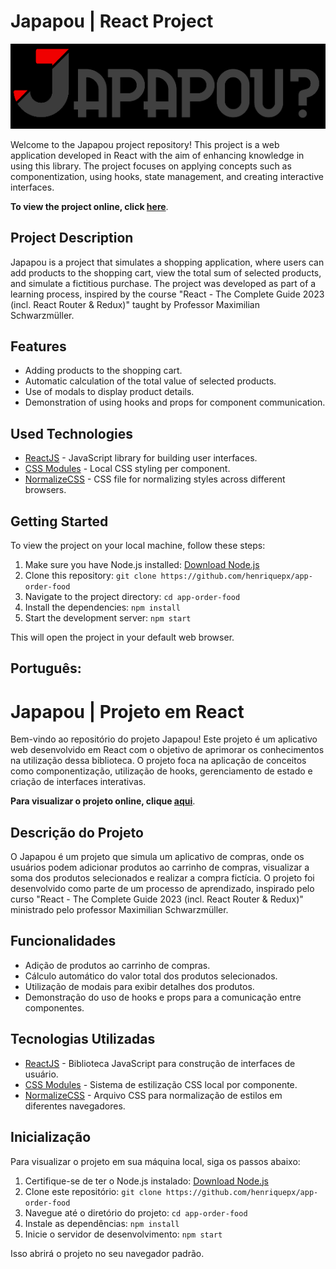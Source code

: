 # Japapou | React Project

![Japapou Logo](./public/japapoureadme.png)

Welcome to the Japapou project repository! This project is a web application developed in React with the aim of enhancing knowledge in using this library. The project focuses on applying concepts such as componentization, using hooks, state management, and creating interactive interfaces.

**To view the project online, click [here](https://app-order-food.vercel.app/)**.

## Project Description

Japapou is a project that simulates a shopping application, where users can add products to the shopping cart, view the total sum of selected products, and simulate a fictitious purchase. The project was developed as part of a learning process, inspired by the course "React - The Complete Guide 2023 (incl. React Router & Redux)" taught by Professor Maximilian Schwarzmüller.

## Features

- Adding products to the shopping cart.
- Automatic calculation of the total value of selected products.
- Use of modals to display product details.
- Demonstration of using hooks and props for component communication.

## Used Technologies

- [ReactJS](https://reactjs.org/) - JavaScript library for building user interfaces.
- [CSS Modules](https://github.com/css-modules/css-modules) - Local CSS styling per component.
- [NormalizeCSS](https://necolas.github.io/normalize.css/) - CSS file for normalizing styles across different browsers.

## Getting Started

To view the project on your local machine, follow these steps:

1. Make sure you have Node.js installed: [Download Node.js](https://nodejs.org/)
2. Clone this repository: `git clone https://github.com/henriquepx/app-order-food`
3. Navigate to the project directory: `cd app-order-food`
4. Install the dependencies: `npm install`
5. Start the development server: `npm start`

This will open the project in your default web browser.


## **Português:**

# Japapou | Projeto em React

Bem-vindo ao repositório do projeto Japapou! Este projeto é um aplicativo web desenvolvido em React com o objetivo de aprimorar os conhecimentos na utilização dessa biblioteca. O projeto foca na aplicação de conceitos como componentização, utilização de hooks, gerenciamento de estado e criação de interfaces interativas.

**Para visualizar o projeto online, clique [aqui](https://app-order-food.vercel.app/)**.

## Descrição do Projeto

O Japapou é um projeto que simula um aplicativo de compras, onde os usuários podem adicionar produtos ao carrinho de compras, visualizar a soma dos produtos selecionados e realizar a compra fictícia. O projeto foi desenvolvido como parte de um processo de aprendizado, inspirado pelo curso "React - The Complete Guide 2023 (incl. React Router & Redux)" ministrado pelo professor Maximilian Schwarzmüller.

## Funcionalidades

- Adição de produtos ao carrinho de compras.
- Cálculo automático do valor total dos produtos selecionados.
- Utilização de modais para exibir detalhes dos produtos.
- Demonstração do uso de hooks e props para a comunicação entre componentes.

## Tecnologias Utilizadas

- [ReactJS](https://reactjs.org/) - Biblioteca JavaScript para construção de interfaces de usuário.
- [CSS Modules](https://github.com/css-modules/css-modules) - Sistema de estilização CSS local por componente.
- [NormalizeCSS](https://necolas.github.io/normalize.css/) - Arquivo CSS para normalização de estilos em diferentes navegadores.

## Inicialização

Para visualizar o projeto em sua máquina local, siga os passos abaixo:

1. Certifique-se de ter o Node.js instalado: [Download Node.js](https://nodejs.org/)
2. Clone este repositório: `git clone https://github.com/henriquepx/app-order-food`
3. Navegue até o diretório do projeto: `cd app-order-food`
4. Instale as dependências: `npm install`
5. Inicie o servidor de desenvolvimento: `npm start`

Isso abrirá o projeto no seu navegador padrão.

